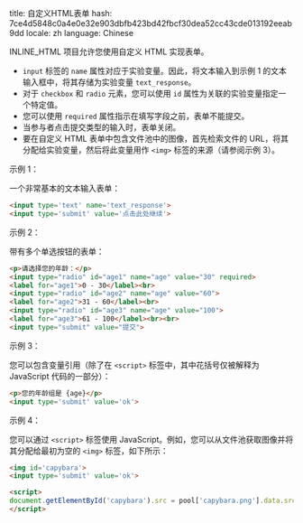 title: 自定义HTML表单
hash: 7ce4d5848c0a4e0e32e903dbfb423bd42fbcf30dea52cc43cde013192eeab9dd
locale: zh
language: Chinese

INLINE_HTML 项目允许您使用自定义 HTML 实现表单。

- `input` 标签的 `name` 属性对应于实验变量。因此，将文本输入到示例 1 的文本输入框中，将其存储为实验变量 `text_response`。
- 对于 `checkbox` 和 `radio` 元素，您可以使用 `id` 属性为关联的实验变量指定一个特定值。
- 您可以使用 `required` 属性指示在填写字段之前，表单不能提交。
- 当参与者点击提交类型的输入时，表单关闭。
- 要在自定义 HTML 表单中包含文件池中的图像，首先检索文件的 URL，将其分配给实验变量，然后将此变量用作 `<img>` 标签的来源（请参阅示例 3）。

示例 1：

一个非常基本的文本输入表单：

```html
<input type='text' name='text_response'>
<input type='submit' value='点击此处继续'>
```

示例 2：

带有多个单选按钮的表单：

```html
<p>请选择您的年龄：</p>
<input type="radio" id="age1" name="age" value="30" required>
<label for="age1">0 - 30</label><br>
<input type="radio" id="age2" name="age" value="60">
<label for="age2">31 - 60</label><br>  
<input type="radio" id="age3" name="age" value="100">
<label for="age3">61 - 100</label><br><br>
<input type="submit" value="提交">
```

示例 3：

您可以包含变量引用（除了在 `<script>` 标签中，其中花括号仅被解释为 JavaScript 代码的一部分）：

```html
<p>您的年龄组是 {age}</p>
<input type='submit' value='ok'>
```

示例 4：

您可以通过 `<script>` 标签使用 JavaScript。例如，您可以从文件池获取图像并将其分配给最初为空的 `<img>` 标签，如下所示：

```html
<img id='capybara'>
<input type='submit' value='ok'>

<script>
document.getElementById('capybara').src = pool['capybara.png'].data.src
</script>
```